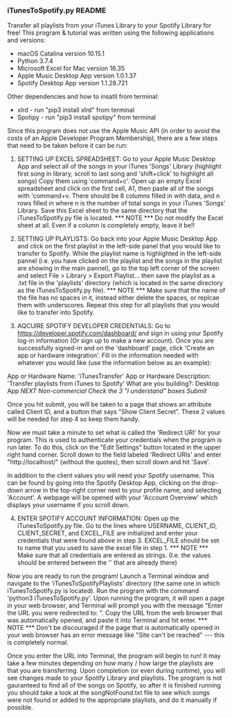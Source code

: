 ### iTunesToSpotify.py README ### 

Transfer all playlists from your iTunes Library to your Spotify Library for free! This program & tutorial was written using the following applications and versions: 
- macOS Catalina version 10.15.1
- Python 3.7.4
- Microsoft Excel for Mac version 16.35
- Apple Music Desktop App version 1.0.1.37
- Spotify Desktop App version 1.1.28.721

Other dependencies and how to insatll from terminal:
- xlrd - run "pip3 install xlrd" from terminal
- Spotipy - run "pip3 install spotipy" from terminal


Since this program does not use the Apple Music API (in order to avoid the costs of an Apple Developer Program Membership), there are a few steps that need to be taken before it can be run:

1) SETTING UP EXCEL SPREADSHEET: Go to your Apple Music Desktop App and select all of the songs in your iTunes 'Songs' Library (highlight first song in library, scroll to last song and 'shift+click' to highlight all songs) Copy them using 'command+c'. Open up an empty Excel spreadsheet and click on the first cell, A1, then paste all of the songs with 'command+v. There should be 8 columns filled in with data, and n rows filled in where n is the number of total songs in your iTunes 'Songs' Library. Save this Excel sheet to the same directory that the iTunesToSpotify.py file is located.
*** NOTE *** Do not modify the Excel sheet at all. Even if a column is completely empty, leave it be!!


2) SETTING UP PLAYLISTS: Go back into your Apple Music Desktop App and click on the first playlist in the left-side panel that you would like to transfer to Spotify. While the playlist name is highlighted in the left-side pannel (i.e. you have clicked on the playlist and the songs in the playlist are showing in the main pannel), go to the top left corner of the screen and select File > Library > Export Playlist... then save the playlist as a .txt file in the 'playlists' directory (which is located in the same directory as the iTunesToSpotify.py file).
*** NOTE *** Make sure that the name of the file has no spaces in it, instead either delete the spaces, or replcae them with underscores.
Repeat this step for all playlists that you would like to transfer into Spotify.


3) AQCUIRE SPOTIFY DEVELOPER CREDENTIALS: Go to https://developer.spotify.com/dashboard/ and sign in using your Spotify log-in information (Or sign up to make a new account). Once you are successfully signed-in and on the 'dashboard' page, click 'Create an app or hardware integration'. Fill in the information needed with whatever you would like (use the information below as an example):

App or Hardware Name: 'iTunesTransfer'
App or Hardware Description: 'Transfer playlists from iTunes to Spotify'
What are you building?: Desktop App
*NEXT*
*Non-commercial*
*Check the 3 "I understand" boxes*
*Submit*

Once you hit submit, you will be taken to a page that shows an attribute called Client ID, and a button that says "Show Client Secret". These 2 values will be needed for step 4 so keep them handy. 

Now we must take a minute to set what is called the 'Redirect URI' for your program. This is used to authenticate your credentials when the program is run later. To do this, click on the "Edit Settings" button located in the upper right hand corner. Scroll down to the field labeled 'Redirect URIs' and enter "http://localhost/" (without the quotes), then scroll down and hit 'Save'. 

In addition to the client values you will need your Spotify username. This can be found by going into the Spotify Desktop App, clicking on the drop-down arrow in the top-right corner next to your profile name, and selecting 'Account'. A webpage will be opened with your 'Account Overview' which displays your username if you scroll down. 

4) ENTER SPOTIFY ACCOUNT INFORMATION: Open up the iTunesToSpotify.py file. Go to the lines where USERNAME, CLIENT_ID, CLIENT_SECRET, and EXCEL_FILE are initialized and enter your credentials that were found above in step 3. EXCEL_FILE should be set to name that you used to save the excel file in step 1. 
*** NOTE *** Make sure that all credentials are entered as strings. (I.e. the values should be entered between the '' that are already there)


Now you are ready to run the program! Launch a Terminal window and navigate to the 'iTunesToSpotifyPlaylists' directory (the same one in which iTunesToSpotify.py is located). Run the program with the command 'python3 iTunesToSpotify.py'. Upon running the program, it will open a page in your web browser, and Terminal will prompt you with the message "Enter the URL you were redirected to: ". Copy the URL from the web browser that was automatically opened, and paste it into Terminal and hit enter. 
*** NOTE *** Don't be discouraged if the page that is automatically opened in your web browser has an error message like "Site can't be reached" --- this is completely normal.

Once you enter the URL into Terminal, the program will begin to run! It may take a few minutes depending on how many / how large the playlists are that you are transferring. Upon completion (or even during runtime), you will see changes made to your Spotify Library and playlists. The program is not gauranteed to find all of the songs on Spotify, so after it is finished running you should take a look at the songNotFound.txt file to see which songs were not found or added to the appropriate playlists, and do it manually if possible. 


